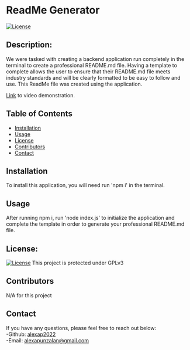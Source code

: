 # ReadMe Generator
[![License](https://img.shields.io/badge/License-GPLv3-blue.svg)](https://opensource.org/licenses/GPLv3)
## Description:
We were tasked with creating a backend application run completely in the terminal to create a professional README.md file.  Having a template to complete allows the user to ensure that their README.md file meets industry standards and will be clearly formatted to be easy to follow and use.  This ReadMe file was created using the application.

[Link](https://drive.google.com/file/d/1bciDyj3eD9jVXT_tLRH4IhCsf87CswaA/view?usp=sharing) to video demonstration.

## Table of Contents
* [Installation](#installation)
* [Usage](#usage)
* [License](#license)
* [Contributors](#contributors)
* [Contact](#contact)
## Installation
To install this application, you will need run 'npm i' in the terminal.
## Usage
After running npm i, run 'node index.js' to initialize the application and complete the template in order to generate your professional README.md file.
## License:
[![License](https://img.shields.io/badge/License-GPLv3-blue.svg)](https://opensource.org/licenses/GPLv3)
 This project is protected under GPLv3
## Contributors
N/A for this project
## Contact 
If you have any questions, please feel free to reach out below: <br>
-Github: [alexap2022](http://github.com/alexap2022)  <br> -Email: [alexapunzalan@gmail.com](mailto:user@example.com)